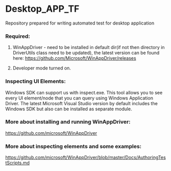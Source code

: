 # Desktop_APP_TF
Repository prepared for writing automated test for desktop application

### Required:
1. WinAppDriver - need to be installed in default dir(if not then directory in DriverUtils class need to be updated), the latest version can be found here:
https://github.com/Microsoft/WinAppDriver/releases


2. Developer mode turned on.

### Inspecting UI Elements:
Windows SDK can support us with inspect.exe. This tool allows you to see every UI element/node that you can query using Windows Application Driver. The latest Microsoft Visual Studio version by default includes the Windows SDK but also can be installed as separate module.

### More about installing and running WinAppDriver: 
https://github.com/microsoft/WinAppDriver

### More about inspecting elements and some examples: 
https://github.com/microsoft/WinAppDriver/blob/master/Docs/AuthoringTestScripts.md